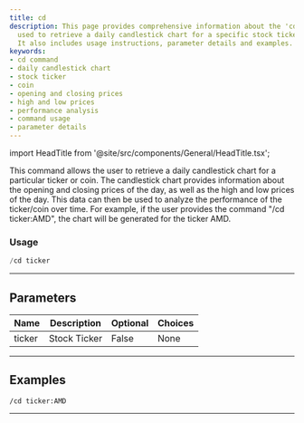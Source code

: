 ```yaml
---
title: cd
description: This page provides comprehensive information about the 'cd' command,
  used to retrieve a daily candlestick chart for a specific stock ticker or coin.
  It also includes usage instructions, parameter details and examples.
keywords:
- cd command
- daily candlestick chart
- stock ticker
- coin
- opening and closing prices
- high and low prices
- performance analysis
- command usage
- parameter details
---
```


import HeadTitle from '@site/src/components/General/HeadTitle.tsx';

<HeadTitle title="charts: cd - Discord Reference | OpenBB Bot Docs" />

This command allows the user to retrieve a daily candlestick chart for a particular ticker or coin. The candlestick chart provides information about the opening and closing prices of the day, as well as the high and low prices of the day. This data can then be used to analyze the performance of the ticker/coin over time. For example, if the user provides the command "/cd ticker:AMD", the chart will be generated for the ticker AMD.

### Usage

```python wordwrap
/cd ticker
```

---

## Parameters

| Name | Description | Optional | Choices |
| ---- | ----------- | -------- | ------- |
| ticker | Stock Ticker | False | None |


---

## Examples

```
/cd ticker:AMD
```

---
